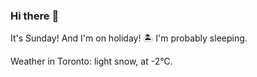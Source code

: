### Hi there :wave:

It's Sunday! And I'm on holiday! :desert_island: I'm probably sleeping.

Weather in Toronto: light snow, at -2°C.
